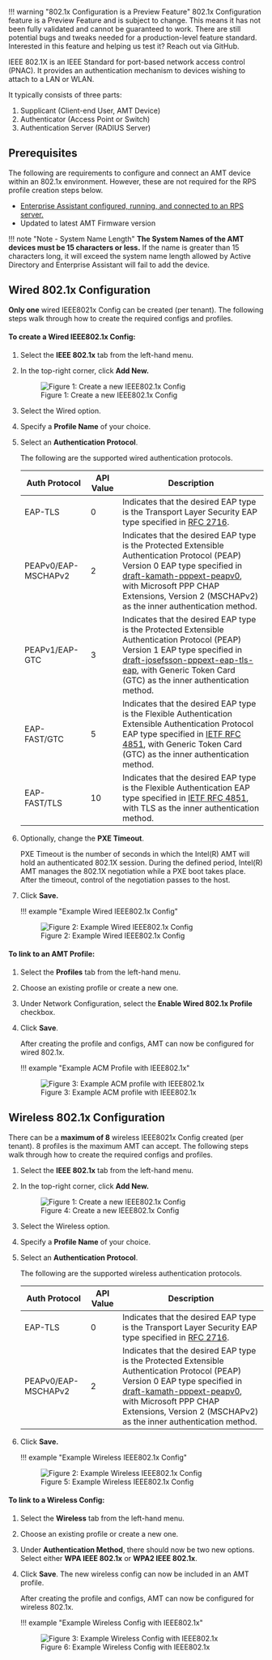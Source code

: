 !!! warning "802.1x Configuration is a Preview Feature"
    802.1x Configuration feature is a Preview Feature and is subject to change. This means it has not been fully validated and cannot be guaranteed to work. There are still potential bugs and tweaks needed for a production-level feature standard. Interested in this feature and helping us test it? Reach out via GitHub.

IEEE 802.1X is an IEEE Standard for port-based network access control (PNAC). It provides an authentication mechanism to devices wishing to attach to a LAN or WLAN.

It typically consists of three parts:

1. Supplicant (Client-end User, AMT Device)
2. Authenticator (Access Point or Switch)
3. Authentication Server (RADIUS Server)

## Prerequisites

The following are requirements to configure and connect an AMT device within an 802.1x environment. However, these are not required for the RPS profile creation steps below.

- [Enterprise Assistant configured, running, and connected to an RPS server.](overview.md)
- Updated to latest AMT Firmware version

!!! note "Note - System Name Length"
    **The System Names of the AMT devices must be 15 characters or less.** If the name is greater than 15 characters long, it will exceed the system name length allowed by Active Directory and Enterprise Assistant will fail to add the device.

## Wired 802.1x Configuration

**Only one** wired IEEE8021x Config can be created (per tenant). The following steps walk through how to create the required configs and profiles.

#### To create a Wired IEEE802.1x Config:

1. Select the **IEEE 802.1x** tab from the left-hand menu.

2. In the top-right corner, click **Add New.**
     <figure class="figure-image">
     <img src="..\..\..\assets\images\RPS_New8021xConfig.png" alt="Figure 1: Create a new IEEE802.1x Config">
     <figcaption>Figure 1: Create a new IEEE802.1x Config</figcaption>
     </figure>

3. Select the Wired option.

4. Specify a **Profile Name** of your choice.

5. Select an **Authentication Protocol**.

    The following are the supported wired authentication protocols.

    |Auth Protocol          | API Value | Description                              |
    | --------------------- | --------- | ---------------------------------------- |
    |EAP-TLS                | 0         | Indicates that the desired EAP type is the Transport Layer Security EAP type specified in [RFC 2716](https://www.rfc-editor.org/rfc/rfc2716).                |
    |PEAPv0/EAP-MSCHAPv2    | 2         | Indicates that the desired EAP type is the Protected Extensible Authentication Protocol (PEAP) Version 0 EAP type specified in [draft-kamath-pppext-peapv0](https://tools.ietf.org/html/draft-kamath-pppext-peapv0-00), with Microsoft PPP CHAP Extensions, Version 2 (MSCHAPv2) as the inner authentication method.     |
    |PEAPv1/EAP-GTC         | 3         | Indicates that the desired EAP type is the Protected Extensible Authentication Protocol (PEAP) Version 1 EAP type specified in [draft-josefsson-pppext-eap-tls-eap](https://tools.ietf.org/html/draft-josefsson-pppext-eap-tls-eap-10), with Generic Token Card (GTC) as the inner authentication method.                  |
    |EAP-FAST/GTC           | 5         | Indicates that the desired EAP type is the Flexible Authentication Extensible Authentication Protocol EAP type specified in [IETF RFC 4851](https://www.rfc-editor.org/rfc/rfc4851),     with Generic Token Card (GTC) as the inner authentication method.      |
    |EAP-FAST/TLS           | 10        | Indicates that the desired EAP type is the Flexible Authentication EAP type specified in [IETF RFC 4851](https://www.rfc-editor.org/rfc/rfc4851), with TLS as the inner authentication   method.      |

6. Optionally, change the **PXE Timeout**.

    PXE Timeout is the number of seconds in which the Intel(R) AMT will hold an authenticated 802.1X session. During the defined period, Intel(R) AMT manages the 802.1X negotiation while a PXE boot takes place. After the timeout, control of the negotiation passes to the host.

7. Click **Save.**
    
    !!! example "Example Wired IEEE802.1x Config"
        <figure class="figure-image">
        <img src="..\..\..\assets\images\RPS_Create8021xConfig.png" alt="Figure 2: Example Wired IEEE802.1x Config">
        <figcaption>Figure 2: Example Wired IEEE802.1x Config</figcaption>
        </figure>

#### To link to an AMT Profile:

1. Select the **Profiles** tab from the left-hand menu.

2. Choose an existing profile or create a new one.

3. Under Network Configuration, select the **Enable Wired 802.1x Profile** checkbox.

4. Click **Save**.

    After creating the profile and configs, AMT can now be configured for wired 802.1x.

    !!! example "Example ACM Profile with IEEE802.1x"
        <figure class="figure-image">
        <img src="..\..\..\assets\images\RPS_CreateProfile_8021x.png" alt="Figure 3: Example ACM profile with IEEE802.1x">
        <figcaption>Figure 3: Example ACM profile with IEEE802.1x</figcaption>
        </figure>

## Wireless 802.1x Configuration

There can be a **maximum of 8** wireless IEEE8021x Config created (per tenant). 8 profiles is the maximum AMT can accept. The following steps walk through how to create the required configs and profiles.

1. Select the **IEEE 802.1x** tab from the left-hand menu.

2. In the top-right corner, click **Add New.**
     <figure class="figure-image">
     <img src="..\..\..\assets\images\RPS_New8021xConfig.png" alt="Figure 1: Create a new IEEE802.1x Config">
     <figcaption>Figure 4: Create a new IEEE802.1x Config</figcaption>
     </figure>

3. Select the Wireless option.

4. Specify a **Profile Name** of your choice.

5. Select an **Authentication Protocol**.

    The following are the supported wireless authentication protocols.

    |Auth Protocol          | API Value | Description                              |
    | --------------------- | --------- | ---------------------------------------- |
    |EAP-TLS                | 0         | Indicates that the desired EAP type is the Transport Layer Security EAP type specified in [RFC 2716](https://www.rfc-editor.org/rfc/rfc2716).                |
    |PEAPv0/EAP-MSCHAPv2    | 2         | Indicates that the desired EAP type is the Protected Extensible Authentication Protocol (PEAP) Version 0 EAP type specified in [draft-kamath-pppext-peapv0](https://tools.ietf.org/html/draft-kamath-pppext-peapv0-00), with Microsoft PPP CHAP Extensions, Version 2 (MSCHAPv2) as the inner authentication method.    |

6. Click **Save.**
    
    !!! example "Example Wireless IEEE802.1x Config"
        <figure class="figure-image">
        <img src="..\..\..\assets\images\RPS_Create8021xWireless.png" alt="Figure 2: Example Wireless IEEE802.1x Config">
        <figcaption>Figure 5: Example Wireless IEEE802.1x Config</figcaption>
        </figure>

#### To link to a Wireless Config:

1. Select the **Wireless** tab from the left-hand menu.

2. Choose an existing profile or create a new one.

3. Under **Authentication Method**, there should now be two new options. Select either **WPA IEEE 802.1x** or **WPA2 IEEE 802.1x**.

4. Click **Save**. The new wireless config can now be included in an AMT profile.

    After creating the profile and configs, AMT can now be configured for wireless 802.1x.

    !!! example "Example Wireless Config with IEEE802.1x"
        <figure class="figure-image">
        <img src="..\..\..\assets\images\RPS_CreateWireless_8021xconfig.png" alt="Figure 3: Example Wireless Config with IEEE802.1x">
        <figcaption>Figure 6: Example Wireless Config with IEEE802.1x</figcaption>
        </figure>
